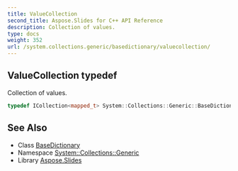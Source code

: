 ```yaml
---
title: ValueCollection
second_title: Aspose.Slides for C++ API Reference
description: Collection of values.
type: docs
weight: 352
url: /system.collections.generic/basedictionary/valuecollection/
---
```

## ValueCollection typedef


Collection of values.

```cpp
typedef ICollection<mapped_t> System::Collections::Generic::BaseDictionary< Map >::ValueCollection
```

## See Also

* Class [BaseDictionary](../)
* Namespace [System::Collections::Generic](../../)
* Library [Aspose.Slides](../../../)